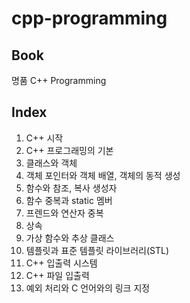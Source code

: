 # cpp-programming

## Book

명품 C++ Programming

## Index

1. C++ 시작
2. C++ 프로그래밍의 기본
3. 클래스와 객체
4. 객체 포인터와 객체 배열, 객체의 동적 생성
5. 함수와 참조, 복사 생성자
6. 함수 중복과 static 멤버
7. 프렌드와 연산자 중복
8. 상속
9. 가상 함수와 추상 클래스
10. 템플릿과 표준 템플릿 라이브러리(STL)
11. C++ 입출력 시스템
12. C++ 파일 입출력
13. 예외 처리와 C 언어와의 링크 지정
